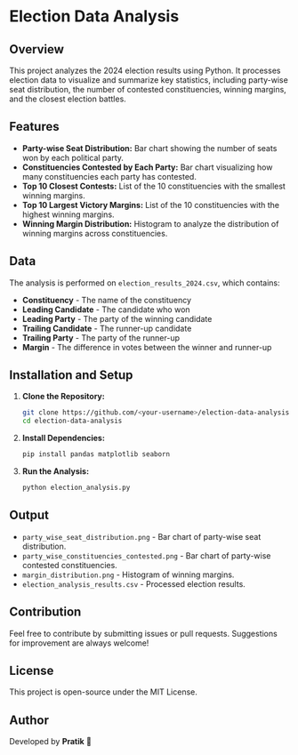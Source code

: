 # Election Data Analysis

## Overview
This project analyzes the 2024 election results using Python. It processes election data to visualize and summarize key statistics, including party-wise seat distribution, the number of contested constituencies, winning margins, and the closest election battles.

## Features
- **Party-wise Seat Distribution:** Bar chart showing the number of seats won by each political party.
- **Constituencies Contested by Each Party:** Bar chart visualizing how many constituencies each party has contested.
- **Top 10 Closest Contests:** List of the 10 constituencies with the smallest winning margins.
- **Top 10 Largest Victory Margins:** List of the 10 constituencies with the highest winning margins.
- **Winning Margin Distribution:** Histogram to analyze the distribution of winning margins across constituencies.

## Data
The analysis is performed on `election_results_2024.csv`, which contains:
- **Constituency** - The name of the constituency
- **Leading Candidate** - The candidate who won
- **Leading Party** - The party of the winning candidate
- **Trailing Candidate** - The runner-up candidate
- **Trailing Party** - The party of the runner-up
- **Margin** - The difference in votes between the winner and runner-up

## Installation and Setup
1. **Clone the Repository:**
   ```bash
   git clone https://github.com/<your-username>/election-data-analysis.git
   cd election-data-analysis
   ```
2. **Install Dependencies:**
   ```bash
   pip install pandas matplotlib seaborn
   ```
3. **Run the Analysis:**
   ```bash
   python election_analysis.py
   ```

## Output
- `party_wise_seat_distribution.png` - Bar chart of party-wise seat distribution.
- `party_wise_constituencies_contested.png` - Bar chart of party-wise contested constituencies.
- `margin_distribution.png` - Histogram of winning margins.
- `election_analysis_results.csv` - Processed election results.

## Contribution
Feel free to contribute by submitting issues or pull requests. Suggestions for improvement are always welcome!

## License
This project is open-source under the MIT License.

## Author
Developed by **Pratik** 🚀

